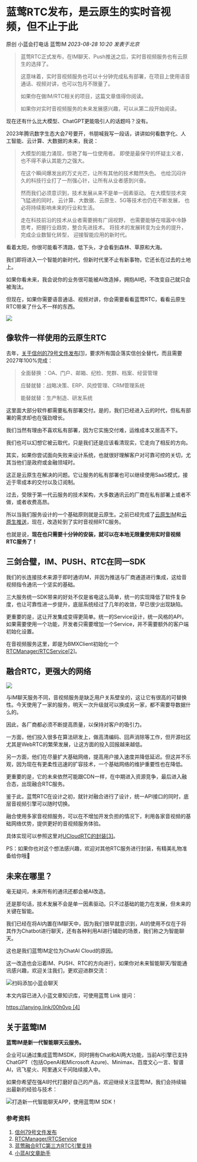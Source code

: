 # 蓝莺RTC发布，是云原生的实时音视频，但不止于此

原创 小蓝会打电话 蓝莺IM _2023-08-28 10:20_ _发表于北京_

> 蓝莺RTC正式发布，在IM聊天、Push推送之后，实时音视频服务也有云原生的选择了。
> 
> 这意味着，实时音视频服务也可以十分钟完成私有部署，在项目上使用语音通话、视频对讲，也可以包月不限量了。
> 
> 如果你在做IM/RTC相关的项目，这篇文章值得你阅读。
> 
> 如果你对实时音视频服务的未来发展感兴趣，可以从第二段开始阅读。

现在还有什么比大模型、ChatGPT更能吸引人的话题吗？没有。

2023年腾讯数字生态大会7号要开，书朋喊我写一段话，讲讲如何看数字化、人工智能、云计算、大数据的未来，我说：

> 大模型的能力涌现，惊艳了每一位使用者。 即使是最保守的怀疑主义者，也不得不承认其能力之强大。
> 
> 在这个瞬间爆发出的万丈光芒，让所有其他的技术黯然失色。 也给沉闷许久的科技行业打了一剂强心针，让所有从业者感到兴奋。
> 
> 然而我们必须意识到，技术发展从来不是单一因素驱动。 在大模型技术突飞猛进的同时， 云计算、大数据、云原生、5G等技术也仍在不断发展， 也必将持续影响未来的行业和生活。
> 
> 走在科技前沿的技术从业者需要拥有广阔视野， 也需要能够在喧嚣中冷静思考，把握行业趋势，整合先进技术。 将技术的发展转变为业务的提升，完成企业数智化转型， 迎接智能应用的新时代。

看着太阳，你很可能看不清路，低下头，才会看到森林、草原和大海。

我们即将进入一个智能的新时代，但新时代里不止有新事物，它还长在过去的土地上。

如果你看未来，我会说你的业务很可能被AI改造掉，拥抱AI吧，不改变自己就只会被淘汰。

但现在，如果你需要语音通话、视频对讲，你会需要看看蓝莺RTC，看看云原生RTC带来了什么不一样的东西。

![](../assets/articles/autogen-4afe0b8ab0a01148a041ea3f15f8b74852ce219399256ff29319bc15bbc5376e.jpeg)

## 像软件一样使用的云原生RTC

去年，[关于信创的79号文件发布\[1\]](https://news.sina.cn/sx/2022-12-20/detail-imxxhsme3968548.d.html)，要求所有国企落实信创全替代，而且需要2027年100%完成：

> 全面替换 ：OA、门户、邮箱、纪检、党群、档案、经营管理
> 
> 应替就替：战略决策、ERP、风控管理、CRM管理系统
> 
> 能替就替：生产制造、研发系统

这里面大部分软件都需要私有部署交付。是的，我们已经进入云的时代，但私有部署的需求却也在强劲增长。

我们当然有理由不喜欢私有部署，因为它实施交付难，运维成本又居高不下。

我们也可以幻想它被云取代，只是我们还是应该看清现实，它走向了相反的方向。

其实，如果你尝试面向失败来设计系统，也就很好理解客户对可靠可控的关切，尤其当他们是政府或金融领域时。

这正是云原生在解决的问题。它让服务的私有部署也可以继续使用SaaS模式，接近于零成本的交付以及订阅制。

过去，受限于第一代云服务的技术架构，大多数通讯云的厂商在私有部署上或者不做，或者收费高昂。

所以当我们服务设计的一个基础原则就是云原生。之前已经完成了[云原生IM](https://docs.lanyingim.com/articles/product-and-technologies/saas-pricing-two-monthly-private-cloud.html)和[云原生推送](https://docs.lanyingim.com/articles/product-and-technologies/ninety-percent-of-privately-deployed-softwares-have-no-push-notifications.html)，现在，改造轮到了实时音视频RTC服务。

也就是说，**现在也只需要十分钟的安装，就可以在本地无限量使用实时音视频RTC服务了！**

## 三剑合璧，IM、PUSH、RTC在同一SDK

我们的长连接技术来源于即时通讯IM，并因为推送与厂商通道进行集成，这给音视频指令通讯一个坚实的基础。

三大服务统一SDK带来的好处不仅是省电这么简单，统一的实现降低了软件复杂度，也让可靠性进一步提升，底层系统经过了几年的收敛，早已很少出现缺陷。

更重要的是，这让开发集成变得更简单。统一的Service设计，统一风格的API，如果需要使用一个功能，开发者只需要增加一个Service，并不需要额外的客户端初始化设置。

在音视频服务这里，即是为BMXClient初始化一个[RTCManager/RTCService\[2\]](https://github.com/maxim-top/floo-rtc-android)。

## 融合RTC，更强大的网络

![](../assets/articles/autogen-7aa514aabb0d8f6172e325d7f0e616e288009817b2fa16d6168a500f098e5c2d.jpeg)

与IM聊天服务不同，音视频服务是缺乏用户关系壁垒的，这让它有很高的可替换性。今天使用了一家的服务，明天一次升级就可以换成另一家，都不需要导数据什么的。

因此，各厂商都必须不断提高质量，以保持对客户的吸引力。

一方面，他们投入很多在算法研发上，做高清编码、回声消除等工作，但开源社区尤其是WebRTC的繁荣发展，让这方面的投入回报越来越低。

另一方面，他们在尽量扩大基础网络，提高用户接入速度并降低延迟。但这并不乐观，因为现在有更柔性迅速的扩容技术，一个基础网络的维护重要性也在降低。

更重要的是，它的未来依然可能跟CDN一样，在中期进入资源竞争，最后进入融合态，出现融合RTC服务。

鉴于此，蓝莺RTC在设计之初，就针对融合进行了设计，统一API接口的同时，底层音视频引擎可以随时切换。

融合使用多家音视频服务，可以在不增加开发负担的情况下，利用各家音视频的基础网络优势，提供更好的音视频服务体验。

具体实现可以参照这里对[UCloudRTC的封装\[3\]](https://github.com/maxim-top/floo-rtc-ucloud-android)。

PS：如果你也对这个想法感兴趣，欢迎对其他RTC服务进行封装，有精美礼物准备给你哦🎁

## 未来在哪里？

毫无疑问，未来所有的通讯还都会被AI改造。

还是那句话，技术发展不会是单一因素驱动。只不过基础的能力在发展，但未来的关键在智能。

我们已经在将AI内置在IM聊天中，因为我们很早就意识到，AI的使用不仅在于将其作为Chatbot进行聊天，还有各种利用AI进行辅助的场景，我们称之为智能聊天。

这也是我们蓝莺IM定位为ChatAI Cloud的原因。

这一改造也会沿着IM、PUSH、RTC的方向进行，如果你对未来智能聊天/智能通讯感兴趣，欢迎关注我们，更欢迎进群交流：

![扫码添加小蓝会聊天](../assets/articles/autogen-5d8b60effd72306cf5e0fbd4c1eda8269dd75bcde3679710d310f6541420ffb1.png)

本文内容已进入小蓝文章知识库，可使用蓝莺 Link 提问：

[https://lanying.link/00h0vp \[4\]](https://lanying.link/00h0vp)

## 关于蓝莺IM

**蓝莺IM是新一代智能聊天云服务。**

企业可以通过集成蓝莺IMSDK，同时拥有Chat和AI两大功能，当前AI引擎已支持ChatGPT（包括OpenAI和Microsoft Azure)、Minimax、百度文心一言、智谱AI，讯飞星火、阿里通义千问陆续接入中。

如果你希望在强AI时代打磨好自己的产品，欢迎继续关注蓝莺IM，我们会持续输出最新的经验与技术：

![打造新一代智能聊天APP，使用蓝莺IM SDK！](../assets/articles/autogen-7aa69a076157dc20defae405d39298a1be9d210b5b2a5aa5218ad2ecd72c0a06.jpeg)

### 参考资料

1. [信创79号文件发布](https://news.sina.cn/sx/2022-12-20/detail-imxxhsme3968548.d.html)
2. [RTCManager/RTCService](https://github.com/maxim-top/floo-rtc-android)
3. [蓝莺融合RTC第三方RTC引擎支持](https://github.com/maxim-top/floo-rtc-ucloud-android)
4. [小蓝AI文章助手](https://lanying.link/00h0vp)
